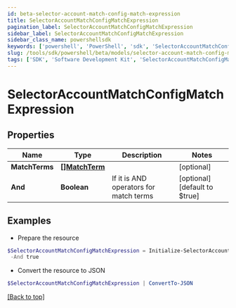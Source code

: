 ```yaml
---
id: beta-selector-account-match-config-match-expression
title: SelectorAccountMatchConfigMatchExpression
pagination_label: SelectorAccountMatchConfigMatchExpression
sidebar_label: SelectorAccountMatchConfigMatchExpression
sidebar_class_name: powershellsdk
keywords: ['powershell', 'PowerShell', 'sdk', 'SelectorAccountMatchConfigMatchExpression', 'BetaSelectorAccountMatchConfigMatchExpression'] 
slug: /tools/sdk/powershell/beta/models/selector-account-match-config-match-expression
tags: ['SDK', 'Software Development Kit', 'SelectorAccountMatchConfigMatchExpression', 'BetaSelectorAccountMatchConfigMatchExpression']
---
```



# SelectorAccountMatchConfigMatchExpression

## Properties

Name | Type | Description | Notes
------------ | ------------- | ------------- | -------------
**MatchTerms** | [**[]MatchTerm**](match-term) |  | [optional] 
**And** | **Boolean** | If it is AND operators for match terms | [optional] [default to $true]

## Examples

- Prepare the resource
```powershell
$SelectorAccountMatchConfigMatchExpression = Initialize-SelectorAccountMatchConfigMatchExpression  -MatchTerms [{name=, value=, op=null, container=true, and=false, children=[{name=businessCategory, value=Service, op=eq, container=false, and=false, children=null}]}] `
 -And true
```

- Convert the resource to JSON
```powershell
$SelectorAccountMatchConfigMatchExpression | ConvertTo-JSON
```


[[Back to top]](#) 

